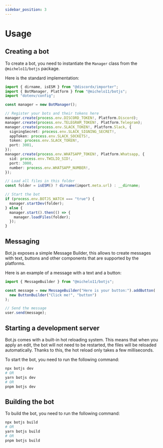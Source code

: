 ```yaml
---
sidebar_position: 3
---
```


# Usage

## Creating a bot

To create a bot, you need to instantiate the `Manager` class from the `@michelo11/botjs` package.

Here is the standard implementation:

```ts
import { dirname, isESM } from "@discordx/importer";
import { BotManager, Platform } from "@michelo11/botjs";
import "dotenv/config";

const manager = new BotManager();

// Register your bots and their tokens here
manager.create(process.env.DISCORD_TOKEN!, Platform.Discord);
manager.create(process.env.TELEGRAM_TOKEN!, Platform.Telegram);
manager.create(process.env.SLACK_TOKEN!, Platform.Slack, {
  signingSecret: process.env.SLACK_SIGNING_SECRET!,
  appToken: process.env.SLACK_SOCKETS!,
  token: process.env.SLACK_TOKEN!,
  port: 3001,
});
manager.create(process.env.WHATSAPP_TOKEN!, Platform.Whatsapp, {
  sid: process.env.TWILIO_SID!,
  port: 3000,
  number: process.env.WHATSAPP_NUMBER!,
});

// Load all files in this folder
const folder = isESM() ? dirname(import.meta.url) : __dirname;

// Start the bot
if (process.env.BOTJS_WATCH === "true") {
  manager.startDev(folder);
} else {
  manager.start().then(() => {
    manager.loadFiles(folder);
  });
}
```

## Messaging

Bot.js exposes a simple Message Builder, this allows to create messages with text, buttons and other components that are supported by the platforms.

Here is an example of a message with a text and a button:

```ts
import { MessageBuilder } from "@michelo11/botjs";

const message = new MessageBuilder("Here is your button:").addButton(
  new ButtonBuilder("Click me!", "button")
);

// Send the message
user.send(message);
```

## Starting a development server

Bot.js comes with a built-in hot reloading system. This means that when you apply an edit, the bot will not need to be restarted, the files will be reloaded automatically. Thanks to this, the hot reload only takes a few milliseconds.

To start the bot, you need to run the following command:

```bash
npx botjs dev
# OR
yarn botjs dev
# OR
pnpm botjs dev
```

## Building the bot

To build the bot, you need to run the following command:

```bash
npx botjs build
# OR
yarn botjs build
# OR
pnpm botjs build
```
